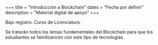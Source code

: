 +++
title = "Introducción a Blockchain"
dates = "Fecha por definir"
description = "Material digital de apoyo"
+++

Bajo registro. Curso de Licenciatura.
<!--more-->

Se tratarán todos los temas fundamentales del Blockchain para que los estudiantes se familizaricen con este tipo de tecnologías.